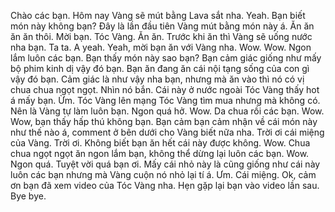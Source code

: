 Chào các bạn. Hôm nay Vàng sẽ mút bằng Lava sắt nha. Yeah. Bạn biết món này không bạn? Đây là lần đầu tiên Vàng mút bằng món này á. Ăn ăn ăn ăn thôi. Mời bạn. Tóc Vàng. Ăn ăn. Trước khi ăn thì Vàng sẽ uống nước nha bạn. Ta ta. A yeah. Yeah, mời bạn ăn với Vàng nha. Wow. Wow. Ngon lắm luôn các bạn. Bạn thấy món này sao bạn? Bạn cảm giác giống như mấy bộ phim kinh dị vậy đó bạn. Bạn ăn đang ăn cái nội tạng sống của con gì vậy đó bạn. Cảm giác là như vậy nha bạn, nhưng mà ăn vào thì nó có vị chua chua ngọt ngọt. Nhìn nó bắn. Cái này ở nước ngoài Tóc Vàng thấy hot á mấy bạn. Ừm. Tóc Vàng lên mạng Tóc Vàng tìm mua nhưng mà không có. Nên là Vàng tự làm luôn bạn. Ngon quá hở. Wow. Da chua rồi các bạn. Wow. Wow, bạn thấy hấp thú không bạn. Bạn cảm bạn cảm nhận về cái món này như thế nào á, comment ở bên dưới cho Vàng biết nữa nha. Trời ơi cái miệng của Vàng. Trời ơi. Không biết bạn ăn hết cái này được không. Wow. Chua chua ngọt ngọt ăn ngon lắm bạn, không thể dừng lại luôn các bạn. Wow. Ngon quá. Tuyệt vời quá bạn ơi. Mấy cái nhỏ này là cũng giống như cái này luôn các bạn nhưng mà Vàng cuộn nó nhỏ lại tí á. Ưm. Cái miệng. Ok, cảm ơn bạn đã xem video của Tóc Vàng nha. Hẹn gặp lại bạn vào video lần sau. Bye bye.